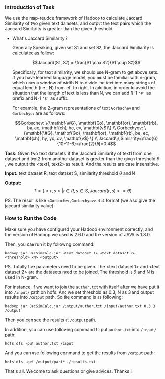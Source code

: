 ### Introduction of Task

We use the map-reudce framework of Hadoop to calculate Jaccard Similarity of two given text datasets, and output the text pairs which the Jaccard Similarity is greater than the given threshold.

- What's Jaccard Similarity ?

  Generally Speaking, given set S1 and set S2, the Jaccard Similiarity is calculated as follow:

  $$Jaccard(S1, S2) = \frac{S1 \cap S2}{S1 \cup S2}$$

  Specifically, for text similarity, we should use N-gram to get above sets. If you have learned language model, you must be familiar with n-gram, which uses a window of width N to divide the text into many strings of equal length (i.e., N) from left to right. In addition, in order to avoid the situation that the length of text is less than N, we can add N-1 `'#'`  as prefix and N-1 `'$'`  as suffix. 

  For example,  the 2-gram representations of text `Gorbachev` and `Gorbechyov` are as follows:
  
  $$Gorbachev: \{\mathbf{\#G}, \mathbf{Go}, \mathbf{or}, \mathbf{rb}, ba, ac, \mathbf{ch}, he, ev, \mathbf{v$}\} \\
  Gorbechyov: \{\mathbf{\#G}, \mathbf{Go}, \mathbf{or}, \mathbf{rb}, be, ec, \mathbf{ch}, hy, yo, ov, \mathbf{v$} \} \\
  Jaccard\;\;Similarity=\frac{6}{10+11-6}=\frac{2}{5}=0.4$$


**Task:** Given two text datasets, if the Jaccard Similarity of text1 from one dataset and text2 from another dataset is greater than the given threshold $\theta$ , we output the <text1, text2> as result. And the results are case insensitive.

**Input:** text dataset R, text dataset S, similarity threshold $\theta$  and N

**Output:** $$T=\{<r,s>|r\in R, s\in S, Jaccard(r,s)>= \theta\}$$ 

PS. The result is like `<Gorbachev,Gorbechyov> 0.4` format (we also give the jaccard similarity value).



### How to Run the Code

Make sure you have configured your Hadoop environment correctly, and the version of Hadoop we used is 2.6.0 and the version of JAVA is 1.8.0.

Then, you can run it by following command:

```
hadoop jar JacSimCalc.jar <text dataset 1> <text dataset 2> <threshold> <N> <output>
```

PS. Totally five parameters need to be given. The <text dataset 1> and <text dataset 2> are the datasets need to be joined. The threshold is $\theta$ and N is used in N-gram.

For instance, if we want to join the `author.txt` with itself after we have put it into `/input/` path on hdfs. And we set threshold as 0.3, N as 3 and output results into `/output` path. So the command is as following:

```
hadoop jar JacSimCalc.jar /intput/author.txt /input/author.txt 0.3 3 /output
```

Then you can see the results at `/output`path. 

In addition, you can use following command to put `author.txt` into `/input/` path:

```
hdfs dfs -put author.txt /input
```

And you can use following command to get the results from `/output` path:

```
hdfs dfs -get /output/part* ./results.txt
```

That's all. Welcome to ask questions or give advices. Thanks !





